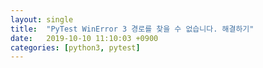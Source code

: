 ```yaml
---
layout: single
title:  "PyTest WinError 3 경로를 찾을 수 없습니다. 해결하기"
date:   2019-10-10 11:10:03 +0900
categories: [python3, pytest]
--- 
```










